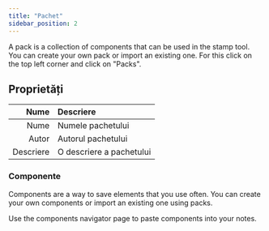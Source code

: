 ```yaml
---
title: "Pachet"
sidebar_position: 2
---
```


A pack is a collection of components that can be used in the stamp tool. You can create your own pack or import an existing one. For this click on the top left corner and click on "Packs".

## Proprietăți

|      Nume | Descriere                |
| ---------:|:------------------------ |
|      Nume | Numele pachetului        |
|     Autor | Autorul pachetului       |
| Descriere | O descriere a pachetului |

### Componente

Components are a way to save elements that you use often. You can create your own components or import an existing one using packs.

Use the components navigator page to paste components into your notes.
